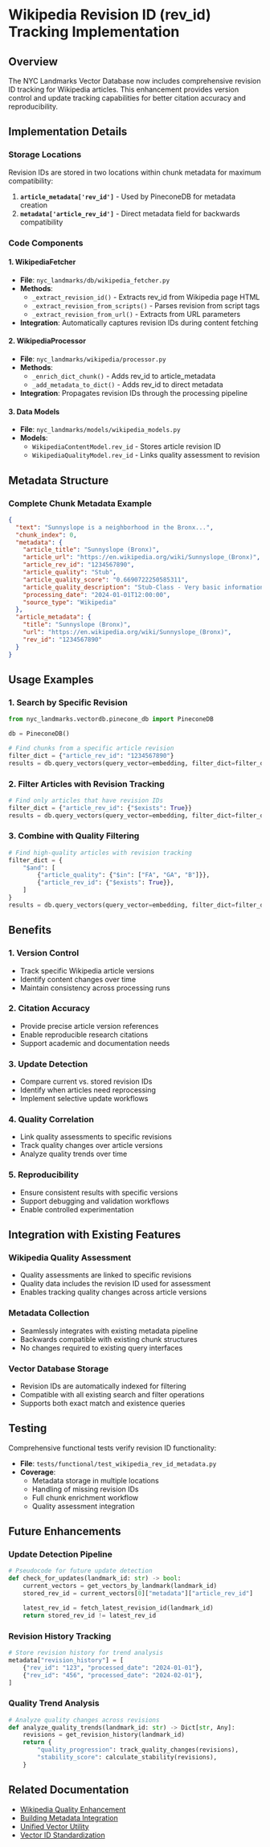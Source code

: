 # Wikipedia Revision ID (rev_id) Tracking Implementation

## Overview

The NYC Landmarks Vector Database now includes comprehensive revision ID tracking for Wikipedia articles. This enhancement provides version control and update tracking capabilities for better citation accuracy and reproducibility.

## Implementation Details

### Storage Locations

Revision IDs are stored in two locations within chunk metadata for maximum compatibility:

1. **`article_metadata['rev_id']`** - Used by PineconeDB for metadata creation
1. **`metadata['article_rev_id']`** - Direct metadata field for backwards compatibility

### Code Components

#### 1. WikipediaFetcher

- **File**: `nyc_landmarks/db/wikipedia_fetcher.py`
- **Methods**:
  - `_extract_revision_id()` - Extracts rev_id from Wikipedia page HTML
  - `_extract_revision_from_scripts()` - Parses revision from script tags
  - `_extract_revision_from_url()` - Extracts from URL parameters
- **Integration**: Automatically captures revision IDs during content fetching

#### 2. WikipediaProcessor

- **File**: `nyc_landmarks/wikipedia/processor.py`
- **Methods**:
  - `_enrich_dict_chunk()` - Adds rev_id to article_metadata
  - `_add_metadata_to_dict()` - Adds rev_id to direct metadata
- **Integration**: Propagates revision IDs through the processing pipeline

#### 3. Data Models

- **File**: `nyc_landmarks/models/wikipedia_models.py`
- **Models**:
  - `WikipediaContentModel.rev_id` - Stores article revision ID
  - `WikipediaQualityModel.rev_id` - Links quality assessment to revision

## Metadata Structure

### Complete Chunk Metadata Example

```json
{
  "text": "Sunnyslope is a neighborhood in the Bronx...",
  "chunk_index": 0,
  "metadata": {
    "article_title": "Sunnyslope (Bronx)",
    "article_url": "https://en.wikipedia.org/wiki/Sunnyslope_(Bronx)",
    "article_rev_id": "1234567890",
    "article_quality": "Stub",
    "article_quality_score": "0.6690722250585311",
    "article_quality_description": "Stub-Class - Very basic information, significant expansion needed",
    "processing_date": "2024-01-01T12:00:00",
    "source_type": "Wikipedia"
  },
  "article_metadata": {
    "title": "Sunnyslope (Bronx)",
    "url": "https://en.wikipedia.org/wiki/Sunnyslope_(Bronx)",
    "rev_id": "1234567890"
  }
}
```

## Usage Examples

### 1. Search by Specific Revision

```python
from nyc_landmarks.vectordb.pinecone_db import PineconeDB

db = PineconeDB()

# Find chunks from a specific article revision
filter_dict = {"article_rev_id": "1234567890"}
results = db.query_vectors(query_vector=embedding, filter_dict=filter_dict, top_k=5)
```

### 2. Filter Articles with Revision Tracking

```python
# Find only articles that have revision IDs
filter_dict = {"article_rev_id": {"$exists": True}}
results = db.query_vectors(query_vector=embedding, filter_dict=filter_dict, top_k=10)
```

### 3. Combine with Quality Filtering

```python
# Find high-quality articles with revision tracking
filter_dict = {
    "$and": [
        {"article_quality": {"$in": ["FA", "GA", "B"]}},
        {"article_rev_id": {"$exists": True}},
    ]
}
results = db.query_vectors(query_vector=embedding, filter_dict=filter_dict, top_k=5)
```

## Benefits

### 1. Version Control

- Track specific Wikipedia article versions
- Identify content changes over time
- Maintain consistency across processing runs

### 2. Citation Accuracy

- Provide precise article version references
- Enable reproducible research citations
- Support academic and documentation needs

### 3. Update Detection

- Compare current vs. stored revision IDs
- Identify when articles need reprocessing
- Implement selective update workflows

### 4. Quality Correlation

- Link quality assessments to specific revisions
- Track quality changes over article versions
- Analyze quality trends over time

### 5. Reproducibility

- Ensure consistent results with specific versions
- Support debugging and validation workflows
- Enable controlled experimentation

## Integration with Existing Features

### Wikipedia Quality Assessment

- Quality assessments are linked to specific revisions
- Quality data includes the revision ID used for assessment
- Enables tracking quality changes across article versions

### Metadata Collection

- Seamlessly integrates with existing metadata pipeline
- Backwards compatible with existing chunk structures
- No changes required to existing query interfaces

### Vector Database Storage

- Revision IDs are automatically indexed for filtering
- Compatible with all existing search and filter operations
- Supports both exact match and existence queries

## Testing

Comprehensive functional tests verify revision ID functionality:

- **File**: `tests/functional/test_wikipedia_rev_id_metadata.py`
- **Coverage**:
  - Metadata storage in multiple locations
  - Handling of missing revision IDs
  - Full chunk enrichment workflow
  - Quality assessment integration

## Future Enhancements

### Update Detection Pipeline

```python
# Pseudocode for future update detection
def check_for_updates(landmark_id: str) -> bool:
    current_vectors = get_vectors_by_landmark(landmark_id)
    stored_rev_id = current_vectors[0]["metadata"]["article_rev_id"]

    latest_rev_id = fetch_latest_revision_id(landmark_id)
    return stored_rev_id != latest_rev_id
```

### Revision History Tracking

```python
# Store revision history for trend analysis
metadata["revision_history"] = [
    {"rev_id": "123", "processed_date": "2024-01-01"},
    {"rev_id": "456", "processed_date": "2024-02-01"},
]
```

### Quality Trend Analysis

```python
# Analyze quality changes across revisions
def analyze_quality_trends(landmark_id: str) -> Dict[str, Any]:
    revisions = get_revision_history(landmark_id)
    return {
        "quality_progression": track_quality_changes(revisions),
        "stability_score": calculate_stability(revisions),
    }
```

## Related Documentation

- [Wikipedia Quality Enhancement](wikipedia_quality_enhancement.md)
- [Building Metadata Integration](building_metadata_integration.md)
- [Unified Vector Utility](unified_vector_utility.md)
- [Vector ID Standardization](vector_id_standardization.md)
